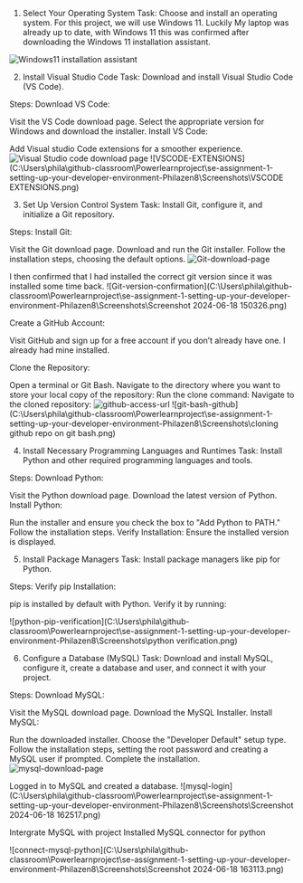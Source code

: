 1. Select Your Operating System
Task: Choose and install an operating system. For this project, we will use Windows 11.
Luckily My laptop was already up to date, with Windows 11 this was confirmed after downloading the Windows 11 installation assistant.

![Windows11 installation assistant](C:\Users\phila\github-classroom\Powerlearnproject\se-assignment-1-setting-up-your-developer-environment-Philazen8\Screenshots\Screenshot_18-6-2024_134856_www.microsoft.com.jpeg)


2. Install Visual Studio Code
Task: Download and install Visual Studio Code (VS Code).

Steps:
Download VS Code:

Visit the VS Code download page.
Select the appropriate version for Windows and download the installer.
Install VS Code:

Add Visual studio Code extensions for a smoother experience.
![Visual Studio code download page](C:\Users\phila\github-classroom\Powerlearnproject\se-assignment-1-setting-up-your-developer-environment-Philazen8\Screenshots\Screenshot_18-6-2024_135016_code.visualstudio.com.jpeg)
![VSCODE-EXTENSIONS](C:\Users\phila\github-classroom\Powerlearnproject\se-assignment-1-setting-up-your-developer-environment-Philazen8\Screenshots\VSCODE EXTENSIONS.png)

3. Set Up Version Control System
Task: Install Git, configure it, and initialize a Git repository.

Steps:
Install Git:

Visit the Git download page.
Download and run the Git installer.
Follow the installation steps, choosing the default options.
![Git-download-page](C:\Users\phila\github-classroom\Powerlearnproject\se-assignment-1-setting-up-your-developer-environment-Philazen8\Screenshots\Screenshot_18-6-2024_14730_git-scm.com.jpeg)

I then confirmed that I had installed the correct git version since it was installed some time back.
![Git-version-confirmation](C:\Users\phila\github-classroom\Powerlearnproject\se-assignment-1-setting-up-your-developer-environment-Philazen8\Screenshots\Screenshot 2024-06-18 150326.png)

Create a GitHub Account:

Visit GitHub and sign up for a free account if you don’t already have one.
I already had mine installed.

Clone the Repository:

Open a terminal or Git Bash.
Navigate to the directory where you want to store your local copy of the repository:
Run the clone command:
Navigate to the cloned repository:
![github-access-url](C:\Users\phila\github-classroom\Powerlearnproject\se-assignment-1-setting-up-your-developer-environment-Philazen8\Screenshots\Screenshot_18-6-2024_141642_github.com.jpeg)
![git-bash-github](C:\Users\phila\github-classroom\Powerlearnproject\se-assignment-1-setting-up-your-developer-environment-Philazen8\Screenshots\cloning github repo on git bash.png)

4. Install Necessary Programming Languages and Runtimes
Task: Install Python and other required programming languages and tools.

Steps:
Download Python:

Visit the Python download page.
Download the latest version of Python.
Install Python:

Run the installer and ensure you check the box to "Add Python to PATH."
Follow the installation steps.
Verify Installation:
Ensure the installed version is displayed.

5. Install Package Managers
Task: Install package managers like pip for Python.

Steps:
Verify pip Installation:

pip is installed by default with Python. Verify it by running:

![python-pip-verification](C:\Users\phila\github-classroom\Powerlearnproject\se-assignment-1-setting-up-your-developer-environment-Philazen8\Screenshots\python verification.png)


6. Configure a Database (MySQL)
Task: Download and install MySQL, configure it, create a database and user, and connect it with your project.

Steps:
Download MySQL:

Visit the MySQL download page.
Download the MySQL Installer.
Install MySQL:

Run the downloaded installer.
Choose the "Developer Default" setup type.
Follow the installation steps, setting the root password and creating a MySQL user if prompted.
Complete the installation.
![mysql-download-page](C:\Users\phila\github-classroom\Powerlearnproject\se-assignment-1-setting-up-your-developer-environment-Philazen8\Screenshots\Screenshot_17-6-2024_10157_dev.mysql.com.jpeg)

Logged in to MySQL and created a database.
![mysql-login](C:\Users\phila\github-classroom\Powerlearnproject\se-assignment-1-setting-up-your-developer-environment-Philazen8\Screenshots\Screenshot 2024-06-18 162517.png)

Intergrate MySQL with project
Installed MySQL connector for python

![connect-mysql-python](C:\Users\phila\github-classroom\Powerlearnproject\se-assignment-1-setting-up-your-developer-environment-Philazen8\Screenshots\Screenshot 2024-06-18 163113.png)





